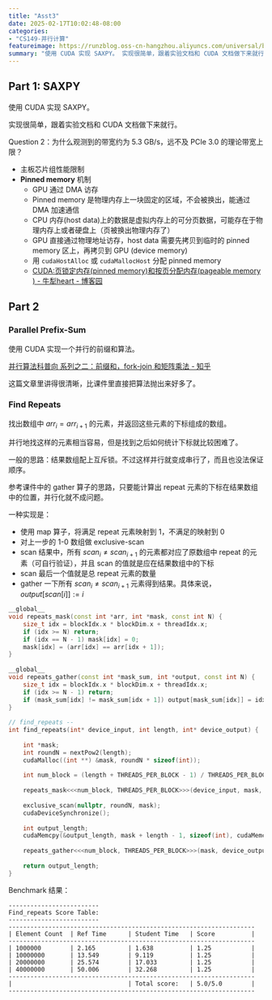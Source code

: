 ```yaml
---
title: "Asst3"
date: 2025-02-17T10:02:48-08:00
categories: 
- "CS149-并行计算"
featureimage: https://runzblog.oss-cn-hangzhou.aliyuncs.com/universal/background1.jpg
summary: "使用 CUDA 实现 SAXPY。 实现很简单，跟着实验文档和 CUDA 文档做下来就行。 Question 2：为什么观测到的带宽约为 5.3 GB/s，远不及 PCIe 3.0 的理论带宽上限？ ..."
---
```


## Part 1: SAXPY

使用 CUDA 实现 SAXPY。

实现很简单，跟着实验文档和 CUDA 文档做下来就行。

Question 2：为什么观测到的带宽约为 5.3 GB/s，远不及 PCIe 3.0 的理论带宽上限？
- 主板芯片组性能限制
- **Pinned memory** 机制
	- GPU 通过 DMA 访存
	- Pinned memory 是物理内存上一块固定的区域，不会被换出，能通过 DMA 加速通信
	- CPU 内存(host data)上的数据是虚拟内存上的可分页数据，可能存在于物理内存上或者硬盘上（页被换出物理内存了）
	- GPU 直接通过物理地址访存，host data 需要先拷贝到临时的 pinned memory 区上，再拷贝到 GPU (device memory)
	- 用 `cudaHostAlloc` 或 `cudaMallocHost` 分配 pinned memory
	- [CUDA:页锁定内存(pinned memory)和按页分配内存(pageable memory ) - 牛犁heart - 博客园](https://www.cnblogs.com/whiteBear/p/17842246.html)

## Part 2

### Parallel Prefix-Sum

使用 CUDA 实现一个并行的前缀和算法。

[并行算法科普向 系列之二：前缀和，fork-join 和矩阵乘法 - 知乎](https://zhuanlan.zhihu.com/p/91089093)

这篇文章里讲得很清晰，比课件里直接把算法抛出来好多了。

### Find Repeats

找出数组中 $arr_i = arr_{i+1}$ 的元素，并返回这些元素的下标组成的数组。

并行地找这样的元素相当容易，但是找到之后如何统计下标就比较困难了。

一般的思路：结果数组配上互斥锁。不过这样并行就变成串行了，而且也没法保证顺序。

参考课件中的 gather 算子的思路，只要能计算出 repeat 元素的下标在结果数组中的位置，并行化就不成问题。

一种实现是：
- 使用 map 算子，将满足 repeat 元素映射到 1，不满足的映射到 0
- 对上一步的 1-0 数组做 exclusive-scan
- scan 结果中，所有 $scan_i \neq scan_{i+1}$ 的元素都对应了原数组中 repeat 的元素（可自行验证），并且 scan 的值就是应在结果数组中的下标
- scan 最后一个值就是总 repeat 元素的数量
- gather 一下所有 $scan_i \neq scan_{i+1}$  元素得到结果。具体来说，$output[scan[i]]:=i$

```cpp
__global__  
void repeats_mask(const int *arr, int *mask, const int N) {  
    size_t idx = blockIdx.x * blockDim.x + threadIdx.x;  
    if (idx >= N) return;  
    if (idx == N - 1) mask[idx] = 0;  
    mask[idx] = (arr[idx] == arr[idx + 1]);  
}  
  
__global__  
void repeats_gather(const int *mask_sum, int *output, const int N) {  
    size_t idx = blockIdx.x * blockDim.x + threadIdx.x;  
    if (idx >= N - 1) return;  
    if (mask_sum[idx] != mask_sum[idx + 1]) output[mask_sum[idx]] = idx;  
}  
  
// find_repeats --  
int find_repeats(int* device_input, int length, int* device_output) {  
  
    int *mask;  
    int roundN = nextPow2(length);  
    cudaMalloc((int **) &mask, roundN * sizeof(int));  
  
    int num_block = (length + THREADS_PER_BLOCK - 1) / THREADS_PER_BLOCK;  
  
    repeats_mask<<<num_block, THREADS_PER_BLOCK>>>(device_input, mask, length);  
  
    exclusive_scan(nullptr, roundN, mask);  
    cudaDeviceSynchronize();  
  
    int output_length;  
    cudaMemcpy(&output_length, mask + length - 1, sizeof(int), cudaMemcpyDeviceToHost);  
  
    repeats_gather<<<num_block, THREADS_PER_BLOCK>>>(mask, device_output, length);  
  
    return output_length;  
}
```

Benchmark 结果：
```
-------------------------
Find_repeats Score Table:
-------------------------
--------------------------------------------------------------------
| Element Count  | Ref Time      | Student Time   | Score          |
--------------------------------------------------------------------
| 1000000        | 2.165         | 1.638          | 1.25           |
| 10000000       | 13.549        | 9.119          | 1.25           |
| 20000000       | 25.574        | 17.033         | 1.25           |
| 40000000       | 50.006        | 32.268         | 1.25           |
--------------------------------------------------------------------
|                                | Total score:   | 5.0/5.0        |
--------------------------------------------------------------------

```

